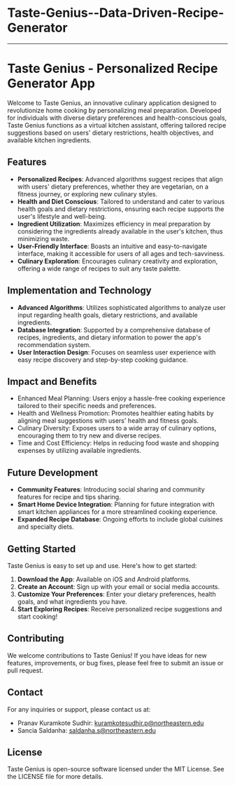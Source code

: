 # Taste-Genius--Data-Driven-Recipe-Generator


---

# Taste Genius - Personalized Recipe Generator App

Welcome to Taste Genius, an innovative culinary application designed to revolutionize home cooking by personalizing meal preparation. Developed for individuals with diverse dietary preferences and health-conscious goals, Taste Genius functions as a virtual kitchen assistant, offering tailored recipe suggestions based on users' dietary restrictions, health objectives, and available kitchen ingredients.

## Features

- **Personalized Recipes**: Advanced algorithms suggest recipes that align with users' dietary preferences, whether they are vegetarian, on a fitness journey, or exploring new culinary styles.
- **Health and Diet Conscious**: Tailored to understand and cater to various health goals and dietary restrictions, ensuring each recipe supports the user's lifestyle and well-being.
- **Ingredient Utilization**: Maximizes efficiency in meal preparation by considering the ingredients already available in the user's kitchen, thus minimizing waste.
- **User-Friendly Interface**: Boasts an intuitive and easy-to-navigate interface, making it accessible for users of all ages and tech-savviness.
- **Culinary Exploration**: Encourages culinary creativity and exploration, offering a wide range of recipes to suit any taste palette.

## Implementation and Technology

- **Advanced Algorithms**: Utilizes sophisticated algorithms to analyze user input regarding health goals, dietary restrictions, and available ingredients.
- **Database Integration**: Supported by a comprehensive database of recipes, ingredients, and dietary information to power the app's recommendation system.
- **User Interaction Design**: Focuses on seamless user experience with easy recipe discovery and step-by-step cooking guidance.

## Impact and Benefits

- Enhanced Meal Planning: Users enjoy a hassle-free cooking experience tailored to their specific needs and preferences.
- Health and Wellness Promotion: Promotes healthier eating habits by aligning meal suggestions with users' health and fitness goals.
- Culinary Diversity: Exposes users to a wide array of culinary options, encouraging them to try new and diverse recipes.
- Time and Cost Efficiency: Helps in reducing food waste and shopping expenses by utilizing available ingredients.

## Future Development

- **Community Features**: Introducing social sharing and community features for recipe and tips sharing.
- **Smart Home Device Integration**: Planning for future integration with smart kitchen appliances for a more streamlined cooking experience.
- **Expanded Recipe Database**: Ongoing efforts to include global cuisines and specialty diets.

## Getting Started

Taste Genius is easy to set up and use. Here's how to get started:

1. **Download the App**: Available on iOS and Android platforms.
2. **Create an Account**: Sign up with your email or social media accounts.
3. **Customize Your Preferences**: Enter your dietary preferences, health goals, and what ingredients you have.
4. **Start Exploring Recipes**: Receive personalized recipe suggestions and start cooking!

## Contributing

We welcome contributions to Taste Genius! If you have ideas for new features, improvements, or bug fixes, please feel free to submit an issue or pull request.

## Contact

For any inquiries or support, please contact us at:

- Pranav Kuramkote Sudhir: kuramkotesudhir.p@northeastern.edu
- Sancia Saldanha: saldanha.s@northeastern.edu

## License

Taste Genius is open-source software licensed under the MIT License. See the LICENSE file for more details.
